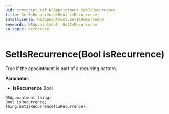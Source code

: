 ```yaml
---
uid: crmscript_ref_NSAppointment_SetIsRecurrence
title: SetIsRecurrence(Bool isRecurrence)
intellisense: NSAppointment.SetIsRecurrence
keywords: NSAppointment, GetIsRecurrence
so.topic: reference
---
```


# SetIsRecurrence(Bool isRecurrence)

True if the appointment is part of a recurring pattern.

**Parameter:** 
* **isRecurrence** Bool

```crmscript
NSAppointment thing;
Bool isRecurrence;
thing.SetIsRecurrence(isRecurrence);
```


